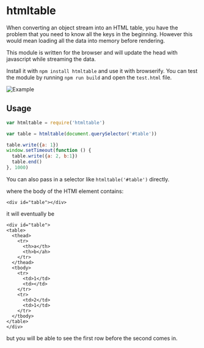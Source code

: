 # htmltable

When converting an object stream into an HTML table, you have the problem that
you need to know all the keys in the beginning. However this would mean loading all
the data into memory before rendering.

This module is written for the browser and will update the head with javascript while
streaming the data.

Install it with `npm install htmltable` and use it with browserify. You can test
the module by running `npm run build` and open the `test.html` file.

![Example](https://i.imgflip.com/ddyux.gif)

## Usage

```js
var htmltable = require('htmltable')

var table = htmltable(document.querySelector('#table'))

table.write({a: 1})
window.setTimeout(function () {
  table.write({a: 2, b:1})
  table.end()
}, 1000)
```

You can also pass in a selector like `htmltable('#table')` directly.

where the body of the HTMl element contains:
```
<div id="table"></div>
```
it will eventually be
```
<div id="table">
<table>
  <thead>
    <tr>
      <th>a</th>
      <th>b</ah>
    </tr>
  </thead>
  <tbody>
    <tr>
      <td>1</td>
      <td></td>
    </tr>
    <tr>
      <td>2</td>
      <td>1</td>
    </tr>
  </tbody>
</table>
</div>
```

but you will be able to see the first row before the second comes in.